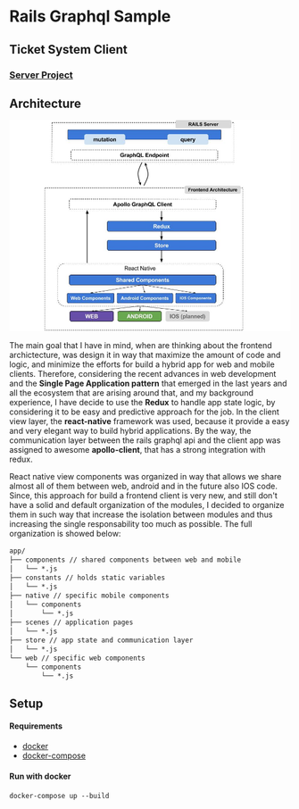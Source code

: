 # Rails Graphql Sample 
## Ticket System Client

### [Server Project](https://github.com/niltonvasques/react-graphql-sample)

## Architecture

![Frontend Architecture](https://github.com/niltonvasques/rails-graphql-sample/raw/master/docs/Frontend%20Arquitecture.jpg)

The main goal that I have in mind, when are thinking about the frontend archictecture, was design it in way that
maximize the amount of code and logic, and minimize the efforts for build a hybrid app for web and mobile clients. Therefore,
considering the recent advances in web development and the **Single Page Application pattern** that emerged in the last
years and all the ecosystem that are arising around that, and my background experience, I have decide to use the **Redux** 
to handle app state logic, by considering it to be easy and predictive approach for the job. In the client view layer, the
**react-native** framework was used, because it provide a easy and very elegant way to build hybrid applications. By the way,
the communication layer between the rails graphql api and the client app was assigned to awesome **apollo-client**, that has
a strong integration with redux.

React native view components was organized in way that allows we share almost all of them between web, android and in the
future also IOS code. Since, this approach for build a frontend client is very new, and still don't have a solid and default
organization of the modules, I decided to organize them in such way that increase the isolation between modules and thus
increasing the single responsability too much as possible. The full organization is showed below:

```
app/
├── components // shared components between web and mobile
│   └── *.js
├── constants // holds static variables
│   └── *.js
├── native // specific mobile components
│   └── components
│       └── *.js
├── scenes // application pages
│   └── *.js
├── store // app state and communication layer
│   └── *.js
└── web // specific web components
    └── components
        └── *.js
 ```
 
## Setup

#### Requirements

* [docker](https://docs.docker.com/engine/installation/)
* [docker-compose](https://docs.docker.com/compose/install/)

#### Run with docker

    docker-compose up --build
